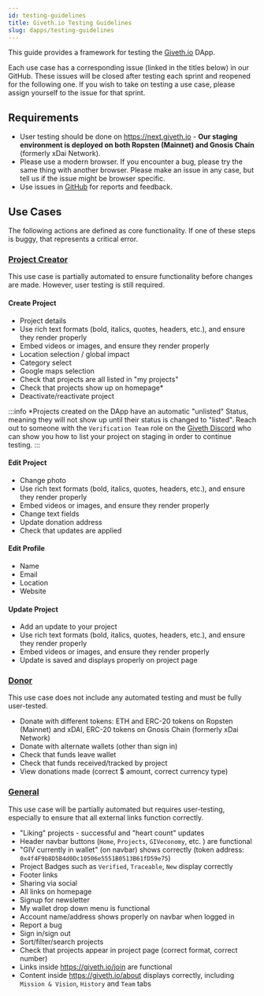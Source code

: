```yaml
---
id: testing-guidelines
title: Giveth.io Testing Guidelines
slug: dapps/testing-guidelines
---
```



This guide provides a framework for testing the [Giveth.io](https://giveth.io/) DApp.

Each use case has a corresponding issue (linked in the titles below) in our GitHub. These issues will be closed after testing each sprint and reopened for the following one. If you wish to take on testing a use case, please assign yourself to the issue for that sprint.

## Requirements
* User testing should be done on https://next.giveth.io - **Our staging environment is deployed on both Ropsten (Mainnet) and Gnosis Chain** (formerly xDai Network).
* Please use a modern browser. If you encounter a bug, please try the same thing with another browser. Please make an issue in any case, but tell us if the issue might be browser specific.
* Use issues in [GitHub](https://github.com/Giveth/giveth-next/issues) for reports and feedback.

## Use Cases

The following actions are defined as core functionality. If one of these steps is buggy, that represents a critical error.

###  [Project Creator](https://github.com/Giveth/giveth-2/issues/798)

This use case is partially automated to ensure functionality before changes are made. However, user testing is still required.

#### Create Project
* Project details
* Use rich text formats (bold, italics, quotes, headers, etc.), and ensure they render properly
* Embed videos or images, and ensure they render properly
* Location selection / global impact
* Category select
* Google maps selection
* Check that projects are all listed in "my projects"
* Check that projects show up on homepage*
* Deactivate/reactivate project


:::info
*Projects created on the DApp have an automatic "unlisted" Status, meaning they will not show up until their status is changed to "listed". Reach out to someone with the `Verification Team` role on the [Giveth Discord](https://discord.giveth.io) who can show you how to list your project on staging in order to continue testing.
:::

#### Edit Project
* Change photo
* Use rich text formats (bold, italics, quotes, headers, etc.), and ensure they render properly
* Embed videos or images, and ensure they render properly
* Change text fields
* Update donation address
* Check that updates are applied

#### Edit Profile
* Name
* Email
* Location
* Website

#### Update Project
* Add an update to your project
* Use rich text formats (bold, italics, quotes, headers, etc.), and ensure they render properly
* Embed videos or images, and ensure they render properly
* Update is saved and displays properly on project page

### [Donor](https://github.com/Giveth/giveth-2/issues/799)

This use case does not include any automated testing and must be fully user-tested.

* Donate with different tokens: ETH and ERC-20 tokens on Ropsten (Mainnet) and xDAI, ERC-20 tokens on Gnosis Chain (formerly xDai Network)
* Donate with alternate wallets (other than sign in)
* Check that funds leave wallet
* Check that funds received/tracked by project
* View donations made (correct $ amount, correct currency type)

### [General](https://github.com/Giveth/giveth-2/issues/800)

This use case will be partially automated but requires user-testing, especially to ensure that all external links function correctly.

* "Liking" projects - successful and "heart count" updates
* Header navbar buttons (`Home`, `Projects`, `GIVeconomy`, etc. ) are functional
* "GIV currently in wallet" (on navbar) shows correctly (token address: `0x4f4F9b8D5B4d0Dc10506e5551B0513B61fD59e75`)
* Project Badges such as `Verified`, `Traceable`, `New` display correctly
* Footer links
* Sharing via social
* All links on homepage
* Signup for newsletter
* My wallet drop down menu is functional
* Account name/address shows properly on navbar when logged in
* Report a bug
* Sign in/sign out
* Sort/filter/search projects
* Check that projects appear in project page (correct format, correct number)
* Links inside https://giveth.io/join are functional
* Content inside https://giveth.io/about displays correctly, including `Mission & Vision`, `History` and `Team` tabs
